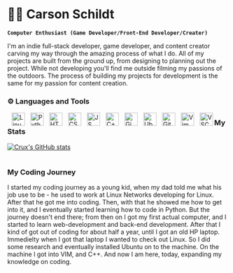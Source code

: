 # 🧗🏻‍ Carson Schildt

**`Computer Enthusiast (Game Developer/Front-End Developer/Creater)`**

I'm an indie full-stack developer, game developer, and content creator carving my way through the amazing process of what I do. All of my projects are built from the ground up, from designing to planning out the project. While not developing you'll find me outside filming my passions of the outdoors. The process of building my projects for development is the same for my passion for content creation.

### ⚙ Languages and Tools

 <img align="left" alt="Linux" width="30px" style="padding-left:10px;" src="https://cdn.jsdelivr.net/gh/devicons/devicon/icons/linux/linux-original.svg" /> 
 <img align="left" alt="Python" width="30px" style="padding-left:10px;" src="https://cdn.jsdelivr.net/gh/devicons/devicon/icons/python/python-original.svg" />
 <img align="left" alt="HTML" width="30px" style="padding-left:10px;" src="https://cdn.jsdelivr.net/gh/devicons/devicon/icons/html5/html5-original.svg" />
 <img align="left" alt="CSS" width="30px" style="padding-left:10px;" src="https://cdn.jsdelivr.net/gh/devicons/devicon/icons/css3/css3-original.svg" />
 <img align="left" alt="JS" width="30px" style="padding-left:10px;" src="https://cdn.jsdelivr.net/gh/devicons/devicon/icons/javascript/javascript-original.svg" />
 <img align="left" alt="C++" width="30px" style="padding-left:10px;" src="https://cdn.jsdelivr.net/gh/devicons/devicon/icons/cplusplus/cplusplus-original.svg" />
 <img align="left" alt="Gimp" width="30px" style="padding-left:10px;" src="https://cdn.jsdelivr.net/gh/devicons/devicon/icons/gimp/gimp-original.svg" />
 <img align="left" alt="Ubuntu" width="30px" style="padding-left:10px;" src="https://cdn.jsdelivr.net/gh/devicons/devicon/icons/ubuntu/ubuntu-plain-wordmark.svg" />
 <img align="left" alt="Git" width="30px" style="padding-left:10px;" src="https://cdn.jsdelivr.net/gh/devicons/devicon/icons/git/git-original.svg" />
 <img align="left" alt="Vim" width="30px" style="padding-left:10px;" src="https://cdn.jsdelivr.net/gh/devicons/devicon/icons/vim/vim-original.svg" />
  <img align="left" alt="VSCode" width="30px" style="padding-left:10px;" src="https://cdn.jsdelivr.net/gh/devicons/devicon/icons/vscode/vscode-original.svg" />

##

### My Stats

[![Crux's GitHub stats](https://github-readme-stats.vercel.app/api?username=CruxSchildt&theme=gruvbox&show_icons=true)](https://github.com/anuraghazra/github-readme-stats)
 
#

### My Coding Journey

  I started my coding journey as a young kid, when my dad told me what his job use to be - he used to work at Linux Networks developing for Linux. After that he got me       into coding. Then, with that he showed me how to get into it, and I eventually started learning how to code in Python. But the journey doesn't end there; from then on I     got my first actual computer, and I started to learn web-development and back-end development. After that I kind of got out of coding for about half a year, until I got     an old HP laptop. Immedielty when I got that laptop I wanted to check out Linux. So I did some research and eventually installed Ubuntu on to the machine. On the           machine I got into VIM, and C++. And now I am here, today, expanding my knowledge on coding.
